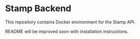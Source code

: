 # Stamp Backend

This repository contains Docker environment for the Stamp API.

README will be improved soon with installation instructions.
